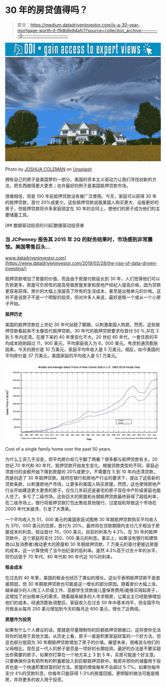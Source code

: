 # 30 年的房贷值得吗？

> 原文：<https://medium.datadriveninvestor.com/is-a-30-year-mortgage-worth-it-f9db9e84afc1?source=collection_archive---------0----------------------->

[![](img/aae8a759d1491cd3f39cdb08340047cb.png)](http://www.track.datadriveninvestor.com/1B9E)![](img/8ebc72ad68a6d8c91ed60b14565209d1.png)

Photo by [JOSHUA COLEMAN](https://unsplash.com/@joshstyle?utm_source=medium&utm_medium=referral) on [Unsplash](https://unsplash.com?utm_source=medium&utm_medium=referral)

拥有自己的房子是美国梦的一部分。美国的资本主义驱动力让我们寻找创新的方法，把东西做得更大更贵；也许最好的例子是美国抵押贷款市场。

很难相信，但是 100 年前抵押贷款没有被广泛使用。今天，家庭可以获得 30 年的抵押贷款，首付 20%或更少。这些抵押贷款说服美国人购买更大、设施更好的房子，但抵押贷款将许多家庭锁定在 30 年的合同上，使他们的房子成为他们的主要储蓄工具。

[](https://www.datadriveninvestor.com/2019/02/28/the-rise-of-data-driven-investing/) [## 数据驱动投资的兴起|数据驱动投资者

### 当 JCPenney 报告其 2015 年 2Q 的财务结果时，市场感到非常震惊。美国零售巨头…

www.datadriveninvestor.com](https://www.datadriveninvestor.com/2019/02/28/the-rise-of-data-driven-investing/) 

抵押贷款增加了房屋的价值，而且由于房屋付款延长到 30 年，人们觉得他们可以负担更多。房屋可负担性的提高导致房屋卖家和房地产经纪人提高价格，因为贷款更容易获得。房价的大幅上涨提高了所有的生活成本，甚至是出租单元的价格。这并不是说房子不是一个明智的投资，但对许多人来说，最好是租一个或从一个小房子开始。

**抵押历史**

美国的抵押贷款在上世纪 30 年代站稳了脚跟，以刺激美国人购房。然而，这些抵押贷款看起来不太像现代抵押贷款。30 年代的抵押贷款要求你首付 50 %,并在 3 到 5 年内还清。在接下来的 40 年里变化不大。20 世纪 60 年代，一套住房的平均成本刚刚超过 11，900 美元，平均家庭收入为 6，000 美元。考虑到通货膨胀因素，今天的房价是 10 万美元，家庭平均年收入是 5 万美元。相反，如今美国的平均房价是 37 万美元，美国家庭的平均收入是 5.1 万美元。

![](img/75e103029012f73d5c0b051557a5233f.png)

Cost of a single family home over the past 50 years.

为什么工资几乎没变，但平均房价却几乎翻了两番？很多都与抵押贷款有关。20 世纪 70 年代和 80 年代，抵押贷款开始发生变化。根据贷款类型的不同，家庭必须首付的金额开始下降到房屋的 20%或更少。不需要在 5 到 10 年内还清贷款，而是创造了 30 年抵押贷款。政府在银行和房地产行业的要求下，提出了这些新的贷款条款，以刺激房地产市场，让更多的美国人购买房屋。然而，这也使得房地产行业开始建造更大更贵的房子。仅仅几年前还是豪宅的房子现在中产阶级家庭也能入住了。多亏了二级市场，这些巨大的房屋和长期抵押贷款最终获得了超低利率，在二级市场上，银行将抵押贷款打包出售给其他银行。过度投机导致这个市场在 2000 年代末崩溃，引发了大萧条。

一个平均收入为 51，000 美元的美国家庭试图用 30 年期抵押贷款购买平均收入为 370，000 美元的住房，首付为 20%，最终将在贷款期限内支付几乎相当于房屋成本的利息。假设首付 70，000 美元，目前的利率为 4.3%，在 30 年的抵押贷款中，这个家庭将支付 250，000 美元的利息。事实上，如果没有银行和建筑商(以及消费者)推动更大的房屋和 30 年期抵押贷款，7 万美元的首付更接近房屋的成本。这一计算使用了当今创纪录的低利率。虽然 4.3%高于过去十年的水平，但仍远低于 70 年代、80 年代和 90 年代近 10%的利率。

**租金成本**

在过去的 40 年里，美国的租金也经历了类似的增长。这似乎表明抵押贷款不是直接原因，但 30 年期抵押贷款也可能是这一增长的部分原因。随着房价大幅上涨，越来越少的人(有工人阶级工作、高额学生贷款或儿童保育费用)能够买得起房子，这增加了对出租单元的需求。随着越来越多的人寻求租房，公寓业主已经能够增加他们的成本。经通货膨胀调整后，家庭收入在过去 50 年中基本持平，但全国平均月租金从每月 250 美元增加到今天的每月近 650 美元，增长了近两倍。

**房屋作为投资**

如果有什么个人建议的话，那就是尽量限制你的巨额抵押贷款敞口，这将使你无法将你的钱用于其他方面。从历史上看，房子一直是积累家庭财富的一个好方法，但这也部分是因为 30 年期抵押贷款增加了房子的价值。展望未来，很难说与他们的父母相比，现在这一代人的房子是否是一项好的长期投资。最好的办法是不要买超出你需要的房子。如果你打算在一个地方呆上 3 到 5 年，买房可能是个好主意。只要确保你没有把所有的积蓄都投入到巨额抵押贷款中。租房并把你的储蓄用于投资也是一个快速积累财富的好方法。房屋的增值每年不会超过 5-7%。如果你每年支付 4%的贷款利息，你每年只能获得 1-3%的房屋回报。更明智的做法可能是租房，并将更多的收入用于投资。